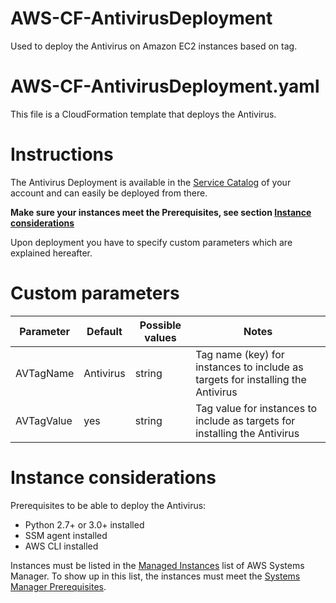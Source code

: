 # AWS-CF-AntivirusDeployment

Used to deploy the Antivirus on Amazon EC2 instances based on tag.

# AWS-CF-AntivirusDeployment.yaml

This file is a CloudFormation template that deploys the Antivirus.

# Instructions

The Antivirus Deployment is available in the [Service Catalog](https://docs.aws.amazon.com/servicecatalog/latest/userguide/end-user-console.html) of your account and can easily be deployed from there.

**Make sure your instances meet the Prerequisites, see section [Instance considerations](#instance-considerations)**

Upon deployment you have to specify custom parameters which are explained hereafter.

# Custom parameters

| Parameter | Default | Possible values | Notes |
| ------ | ------ | ------ | ------ |
|AVTagName | Antivirus | string | Tag name (key) for instances to include as targets for installing the Antivirus |
|AVTagValue | yes | string | Tag value for instances to include as targets for installing the Antivirus |

# Instance considerations

Prerequisites to be able to deploy the Antivirus:
- Python 2.7+ or 3.0+ installed
- SSM agent installed
- AWS CLI installed

Instances must be listed in the [Managed Instances](https://console.aws.amazon.com/systems-manager/managed-instances) list of AWS Systems Manager. To show up in this list, the instances must meet the [Systems Manager Prerequisites](https://docs.aws.amazon.com/systems-manager/latest/userguide/systems-manager-prereqs.html).
